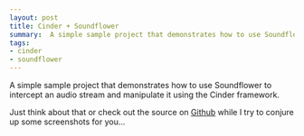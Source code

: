 ```yaml
---
layout: post
title: Cinder + Soundflower
summary:  A simple sample project that demonstrates how to use Soundflower to intercept an audio stream and manipulate it using the Cinder framework.
tags:
- cinder
- soundflower
---
```


A simple sample project that demonstrates how to use Soundflower to intercept an audio stream and manipulate it using the Cinder framework.

Just think about that or check out the source on [Github](https://github.com/arrisray/Cinder-Sketches) while I try to conjure up some screenshots for you...
